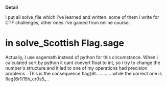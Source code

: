 **Detail**

I put all solve_file which i've learned and written. some of them i write for CTF challenges, other ones i've gained from online course.


# in solve_Scottish Flag.sage

Actually, I use sagemath instead of python for this circumstance. When i calculated sqrt by python it cant convert float to int, so i try to change the number's structure and it led to one of my operations had precision problems . This is the consequence flag{6t............ while the correct one is flag{6r1t15h_cr0s5_ .
